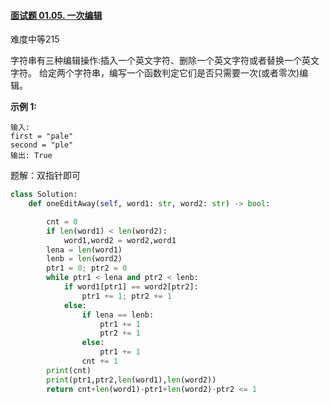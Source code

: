 #### [面试题 01.05. 一次编辑](https://leetcode.cn/problems/one-away-lcci/)

难度中等215

字符串有三种编辑操作:插入一个英文字符、删除一个英文字符或者替换一个英文字符。 给定两个字符串，编写一个函数判定它们是否只需要一次(或者零次)编辑。

 

**示例 1:**

```
输入: 
first = "pale"
second = "ple"
输出: True
```



题解：双指针即可

```python
class Solution:
    def oneEditAway(self, word1: str, word2: str) -> bool:

        cnt = 0
        if len(word1) < len(word2):
            word1,word2 = word2,word1
        lena = len(word1)
        lenb = len(word2)
        ptr1 = 0; ptr2 = 0
        while ptr1 < lena and ptr2 < lenb:
            if word1[ptr1] == word2[ptr2]:
                ptr1 += 1; ptr2 += 1
            else:
                if lena == lenb:
                    ptr1 += 1
                    ptr2 += 1
                else:
                    ptr1 += 1
                cnt += 1
        print(cnt)
        print(ptr1,ptr2,len(word1),len(word2))
        return cnt+len(word1)-ptr1+len(word2)-ptr2 <= 1
                
```

